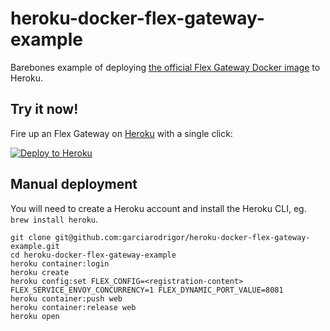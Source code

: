 # heroku-docker-flex-gateway-example

Barebones example of deploying
[the official Flex Gateway Docker image](https://hub.docker.com/r/mulesoft/flex-gateway)
to Heroku.

## Try it now!

Fire up an Flex Gateway on [Heroku](https://www.heroku.com/) with a single click:

[![Deploy to Heroku](https://www.herokucdn.com/deploy/button.svg)](https://heroku.com/deploy?template=https://github.com/garciarodrigor/heroku-docker-flex-gateway-example)

## Manual deployment

You will need to create a Heroku account and install the Heroku CLI, eg.
`brew install heroku`.

```
git clone git@github.com:garciarodrigor/heroku-docker-flex-gateway-example.git
cd heroku-docker-flex-gateway-example
heroku container:login
heroku create
heroku config:set FLEX_CONFIG=<registration-content> FLEX_SERVICE_ENVOY_CONCURRENCY=1 FLEX_DYNAMIC_PORT_VALUE=8081
heroku container:push web
heroku container:release web
heroku open
```
